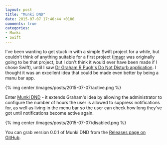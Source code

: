 ```yaml
---
layout: post
title: "Munki DND"
date: 2015-07-07 17:46:44 +0100
comments: true
categories: 
- Munki
- Swift
---
```

I've been wanting to get stuck in with a simple Swift project for a while, but couldn't think of anything suitable for a first project ([Imagr](https://github.com/grahamgilbert/imagr) was originally going to be that project, but I don't think it would ever have been made if I chose Swift), until I saw [Dr Graham R Pugh's Do Not Disturb application](https://grpugh.wordpress.com/2015/07/03/a-do-not-disturb-application-for-munki/). I thought it was an excellent idea that could be made even better by being a manu bar app.

{% img center /images/posts/2015-07-07/active.png %}

Enter [Munki DND](https://github.com/grahamgilbert/munki-dnd) - it extends Graham's idea by allowing the administrator to configure the number of hours the user is allowed to suppress notifications for, as well as living in the menu bar so the user can check how long they've got until notifications become active again.

{% img center /images/posts/2015-07-07/disabled.png %}

You can grab version 0.0.1 of Munki DND from the [Releases page on GitHub](https://github.com/grahamgilbert/munki-dnd/releases/tag/v0.0.1).

